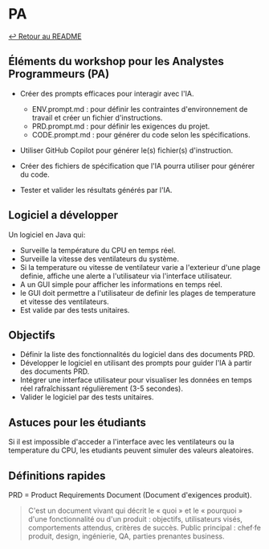 # PA

[↩️ Retour au README](README.md)

## Éléments du workshop pour les Analystes Programmeurs (PA)

- Créer des prompts efficaces pour interagir avec l'IA.
  - ENV.prompt.md : pour définir les contraintes d'environnement de travail et créer un fichier d'instructions.
  - PRD.prompt.md : pour définir les exigences du projet.
  - CODE.prompt.md : pour générer du code selon les spécifications.

- Utiliser GitHub Copilot pour générer le(s) fichier(s) d'instruction.
- Créer des fichiers de spécification que l'IA pourra utiliser pour générer du code.
- Tester et valider les résultats générés par l'IA.

## Logiciel a développer

Un logiciel en Java qui:

- Surveille la température du CPU en temps réel.
- Surveille la vitesse des ventilateurs du système.
- Si la temperature ou vitesse de ventilateur varie a l'exterieur d'une plage definie, affiche une alerte a l'utilisateur via l'interface utilisateur.
- A un GUI simple pour afficher les informations en temps réel.
- le GUI doit permettre a l'utilisateur de definir les plages de temperature et vitesse des ventilateurs.
- Est valide par des tests unitaires.

## Objectifs

- Définir la liste des fonctionnalités du logiciel dans des documents PRD.
- Développer le logiciel en utilisant des prompts pour guider l'IA à partir des documents PRD.
- Intégrer une interface utilisateur pour visualiser les données en temps réel rafraîchissant régulièrement (3-5 secondes).
- Valider le logiciel par des tests unitaires.

## Astuces pour les étudiants

Si il est impossible d'acceder a l'interface avec les ventilateurs ou la temperature du CPU, les etudiants peuvent simuler des valeurs aleatoires.

## Définitions rapides

PRD = Product Requirements Document (Document d'exigences produit).
>C'est un document vivant qui décrit le « quoi » et le « pourquoi » d'une fonctionnalité ou d'un produit : objectifs, utilisateurs visés, comportements attendus, critères de succès. Public principal : chef·fe produit, design, ingénierie, QA, parties prenantes business.
